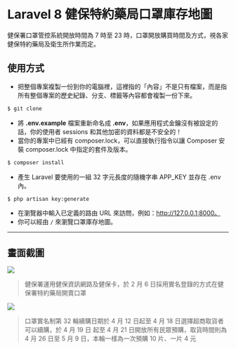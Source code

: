 # Laravel 8 健保特約藥局口罩庫存地圖

健保署口罩管控系統開放時間為 7 時至 23 時，口罩開放購買時間及方式，視各家健保特約藥局及衛生所作業而定。

## 使用方式
- 把整個專案複製一份到你的電腦裡，這裡指的「內容」不是只有檔案，而是指所有整個專案的歷史紀錄、分支、標籤等內容都會複製一份下來。
```sh
$ git clone
```
- 將 __.env.example__ 檔案重新命名成 __.env__，如果應用程式金鑰沒有被設定的話，你的使用者 sessions 和其他加密的資料都是不安全的！
- 當你的專案中已經有 composer.lock，可以直接執行指令以讓 Composer 安裝 composer.lock 中指定的套件及版本。
```sh
$ composer install
```
- 產生 Laravel 要使用的一組 32 字元長度的隨機字串 APP_KEY 並存在 .env 內。
```sh
$ php artisan key:generate
```
- 在瀏覽器中輸入已定義的路由 URL 來訪問，例如：http://127.0.0.1:8000。
- 你可以經由 `/` 來瀏覽口罩庫存地圖。

----

## 畫面截圖
![](https://i.imgur.com/tVxGuAw.png)
> 健保署運用健保資訊網路及健保卡，於 2 月 6 日採用實名登錄的方式在健保署特約藥局開賣口罩

![](https://i.imgur.com/8NaYjmG.png)
> 口罩實名制第 32 輪續購日期於 4 月 12 日起至 4 月 18 日選擇超商取貨者可以續購，於 4 月 19 日 起至 4 月 21 日開放所有民眾預購，取貨時間則為 4 月 26 日至 5 月 9 日，本輪一樣為一次預購 10 片、一片 4 元
